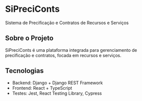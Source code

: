 # SiPreciConts

Sistema de Precificação e Contratos de Recursos e Serviços

## Sobre o Projeto

SiPreciConts é uma plataforma integrada para gerenciamento de precificação e contratos, 
focada em recursos e serviços.

## Tecnologias

- Backend: Django + Django REST Framework
- Frontend: React + TypeScript
- Testes: Jest, React Testing Library, Cypress


